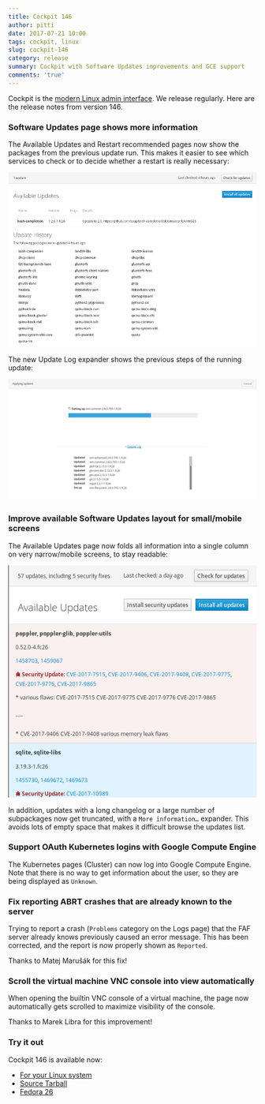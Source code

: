 ```yaml
---
title: Cockpit 146
author: pitti
date: 2017-07-21 10:00
tags: cockpit, linux
slug: cockpit-146
category: release
summary: Cockpit with Software Updates improvements and GCE support
comments: 'true'
---
```


Cockpit is the [modern Linux admin interface](http://cockpit-project.org/). We release regularly.
Here are the release notes from version 146.

### Software Updates page shows more information

The Available Updates and Restart recommended pages now show the packages
from the previous update run. This makes it easier to see which services to
check or to decide whether a restart is really necessary:

![Update History](/images/updates-history.png)

The new Update Log expander shows the previous steps of the running update:

![Update Log](/images/updates-live-log.png)

### Improve available Software Updates layout for small/mobile screens

The Available Updates page now folds all information into a single column on
very narrow/mobile screens, to stay readable:

![Narrow Updates Page](/images/updates-narrow.png)

In addition, updates with a long changelog or a large number of subpackages now
get truncated, with a `More information…` expander. This avoids lots of empty
space that makes it difficult browse the updates list.

### Support OAuth Kubernetes logins with Google Compute Engine

The Kubernetes pages (Cluster) can now log into Google Compute Engine. Note
that there is no way to get information about the user, so they are being
displayed as `Unknown`.

### Fix reporting ABRT crashes that are already known to the server

Trying to report a crash (`Problems` category on the Logs page) that the FAF
server already knows previously caused an error message. This has been
corrected, and the report is now properly shown as `Reported`.

Thanks to Matej Marušák for this fix!

### Scroll the virtual machine VNC console into view automatically

When opening the builtin VNC console of a virtual machine, the page now
automatically gets scrolled to maximize visibility of the console.

Thanks to Marek Libra for this improvement!

### Try it out

Cockpit 146 is available now:

 * [For your Linux system](http://cockpit-project.org/running.html)
 * [Source Tarball](https://github.com/cockpit-project/cockpit/releases/tag/146)
 * [Fedora 26](https://bodhi.fedoraproject.org/updates/cockpit-146-1.fc26)
